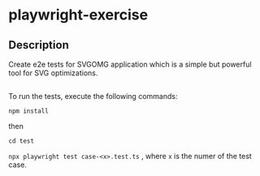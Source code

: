 # playwright-exercise

## Description

Create e2e tests for SVGOMG application which is a simple but powerful tool for SVG optimizations.

##

To run the tests, execute the following commands:

`npm install`

then

`cd test`

`npx playwright test case-<x>.test.ts` , where `x` is the numer of the test case.